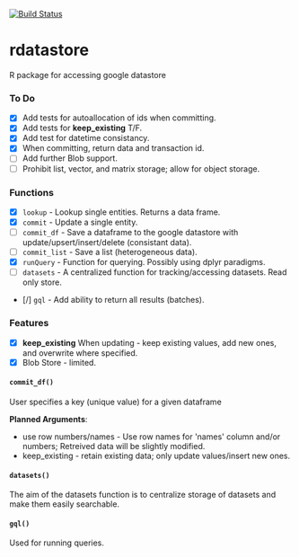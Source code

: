 [![Build Status](https://travis-ci.org/danielecook/rdatastore.svg?branch=master)](https://travis-ci.org/danielecook/rdatastore)

# rdatastore
R package for accessing google datastore


### To Do

* [x] Add tests for autoallocation of ids when committing.
* [x] Add tests for __keep_existing__ T/F.
* [x] Add test for datetime consistancy.
* [x] When committing, return data and transaction id.
* [ ] Add further Blob support.
* [ ] Prohibit list, vector, and matrix storage; allow for object storage.

### Functions

* [x] `lookup` - Lookup single entities. Returns a data frame.
* [x] `commit` - Update a single entity.
* [ ] `commit_df` - Save a dataframe to the google datastore with update/upsert/insert/delete (consistant data).
* [ ] `commit_list` - Save a list (heterogeneous data).
* [x] `runQuery` - Function for querying. Possibly using dplyr paradigms.
* [ ] `datasets` - A centralized function for tracking/accessing datasets. Read only store.
* [/] `gql` - Add ability to return all results (batches).

### Features

* [x] __keep_existing__ When updating - keep existing values, add new ones, and overwrite where specified.
* [x] Blob Store - limited.

#### `commit_df()`

User specifies a key (unique value) for a given dataframe

__Planned Arguments__:

* use row numbers/names - Use row names for 'names' column and/or numbers; Retreived data will be slightly modified.
* keep_existing - retain existing data; only update values/insert new ones.

#### `datasets()`

The aim of the datasets function is to centralize storage of datasets and make them easily searchable. 

#### `gql()`

Used for running queries.
